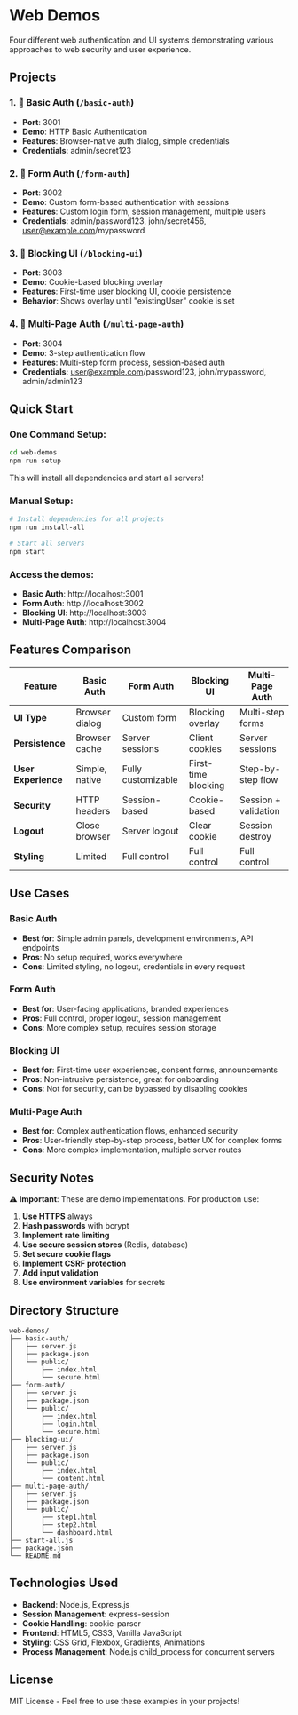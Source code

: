 # Web Demos

Four different web authentication and UI systems demonstrating various approaches to web security and user experience.

## Projects

### 1. 🔐 Basic Auth (`/basic-auth`)
- **Port**: 3001
- **Demo**: HTTP Basic Authentication
- **Features**: Browser-native auth dialog, simple credentials
- **Credentials**: admin/secret123

### 2. 📝 Form Auth (`/form-auth`)  
- **Port**: 3002
- **Demo**: Custom form-based authentication with sessions
- **Features**: Custom login form, session management, multiple users
- **Credentials**: admin/password123, john/secret456, user@example.com/mypassword

### 3. 🚫 Blocking UI (`/blocking-ui`)
- **Port**: 3003  
- **Demo**: Cookie-based blocking overlay
- **Features**: First-time user blocking UI, cookie persistence
- **Behavior**: Shows overlay until "existingUser" cookie is set

### 4. 🔄 Multi-Page Auth (`/multi-page-auth`)
- **Port**: 3004
- **Demo**: 3-step authentication flow
- **Features**: Multi-step form process, session-based auth
- **Credentials**: user@example.com/password123, john/mypassword, admin/admin123

## Quick Start

### One Command Setup:
```bash
cd web-demos
npm run setup
```

This will install all dependencies and start all servers!

### Manual Setup:
```bash
# Install dependencies for all projects
npm run install-all

# Start all servers
npm start
```

### Access the demos:
- **Basic Auth**: http://localhost:3001
- **Form Auth**: http://localhost:3002  
- **Blocking UI**: http://localhost:3003
- **Multi-Page Auth**: http://localhost:3004

## Features Comparison

| Feature | Basic Auth | Form Auth | Blocking UI | Multi-Page Auth |
|---------|------------|-----------|-------------|-----------------|
| **UI Type** | Browser dialog | Custom form | Blocking overlay | Multi-step forms |
| **Persistence** | Browser cache | Server sessions | Client cookies | Server sessions |
| **User Experience** | Simple, native | Fully customizable | First-time blocking | Step-by-step flow |
| **Security** | HTTP headers | Session-based | Cookie-based | Session + validation |
| **Logout** | Close browser | Server logout | Clear cookie | Session destroy |
| **Styling** | Limited | Full control | Full control | Full control |

## Use Cases

### Basic Auth
- **Best for**: Simple admin panels, development environments, API endpoints
- **Pros**: No setup required, works everywhere
- **Cons**: Limited styling, no logout, credentials in every request

### Form Auth
- **Best for**: User-facing applications, branded experiences
- **Pros**: Full control, proper logout, session management
- **Cons**: More complex setup, requires session storage

### Blocking UI
- **Best for**: First-time user experiences, consent forms, announcements
- **Pros**: Non-intrusive persistence, great for onboarding
- **Cons**: Not for security, can be bypassed by disabling cookies

### Multi-Page Auth
- **Best for**: Complex authentication flows, enhanced security
- **Pros**: User-friendly step-by-step process, better UX for complex forms
- **Cons**: More complex implementation, multiple server routes

## Security Notes

⚠️ **Important**: These are demo implementations. For production use:

1. **Use HTTPS** always
2. **Hash passwords** with bcrypt
3. **Implement rate limiting** 
4. **Use secure session stores** (Redis, database)
5. **Set secure cookie flags**
6. **Implement CSRF protection**
7. **Add input validation**
8. **Use environment variables** for secrets

## Directory Structure

```
web-demos/
├── basic-auth/
│   ├── server.js
│   ├── package.json
│   └── public/
│       ├── index.html
│       └── secure.html
├── form-auth/
│   ├── server.js
│   ├── package.json
│   └── public/
│       ├── index.html
│       ├── login.html
│       └── secure.html
├── blocking-ui/
│   ├── server.js
│   ├── package.json
│   └── public/
│       ├── index.html
│       └── content.html
├── multi-page-auth/
│   ├── server.js
│   ├── package.json
│   └── public/
│       ├── step1.html
│       ├── step2.html
│       └── dashboard.html
├── start-all.js
├── package.json
└── README.md
```

## Technologies Used

- **Backend**: Node.js, Express.js
- **Session Management**: express-session
- **Cookie Handling**: cookie-parser
- **Frontend**: HTML5, CSS3, Vanilla JavaScript
- **Styling**: CSS Grid, Flexbox, Gradients, Animations
- **Process Management**: Node.js child_process for concurrent servers

## License

MIT License - Feel free to use these examples in your projects!
